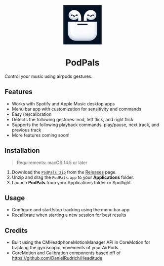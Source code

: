 <div align="center">
  <picture>
    <img alt="The PodPals app icon." src="_assets/icon.png" height=128 border-radius=50%/>
  </picture>
  <h1>PodPals</h1>
</div>

Control your music using airpods gestures.

## Features
- Works with Spotify and Apple Music desktop apps
- Menu bar app with customization for sensitivity and commands
- Easy (re)calibration
- Detects the following gestures: nod, left flick, and right flick
- Supports the following playback commands: play/pause, next track, and previous track
- More features coming soon!

## Installation

> Requirements: macOS 14.5 or later

1. Download the [`PodPals.zip`](https://github.com/pranavkarthik10/PodPals/releases/download/v1.0/PodPals.zip) from the [Releases](https://github.com/pranavkarthik10/PodPals/releases/latest) page.
2. Unzip and drag the `PodPals.app` to your **Applications** folder.
3. Launch **PodPals** from your Applications folder or Spotlight.

## Usage
- Configure and start/stop tracking using the menu bar app
- Recalibrate when starting a new session for best results


## Credits
- Built using the CMHeadphoneMotionManager API in CoreMotion for tracking the gyroscopic movements of your AirPods.
- CoreMotion and Calibration components based off of https://github.com/DanielRudrich/Headitude
